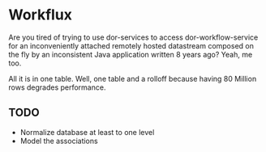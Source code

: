 # Workflux

Are you tired of trying to use dor-services to access dor-workflow-service for an inconveniently attached remotely hosted
datastream composed on the fly by an inconsistent Java application written 8 years ago?  Yeah, me too.

All it is in one table.  Well, one table and a rolloff because having 80 Million rows degrades performance.

## TODO

- Normalize database at least to one level
- Model the associations

